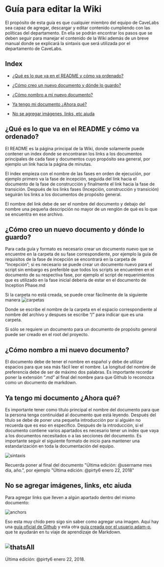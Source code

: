 # Guía para editar la Wiki
El propósito de esta guía es que cualquier miembro del equipo de CaveLabs sea capaz de agregar, descargar y editar contenido cumpliendo con las políticas del departamento. En ella se podrán encontrar los pasos que se deben seguir para manejar el contenido de la Wiki además de un breve manual donde se explicará la sintaxis que será utilizada por el departamento de CaveLabs.

## Index
* [¿Qué es lo que va en el README y cómo va ordenado?](#README)

* [¿Cómo creo un nuevo documento y dónde lo guardo?](#NuevoDocumento)

* [¿Cómo nombro a mi nuevo documento?](#Nombro)

* [Ya tengo mi documento ¿Ahora qué?](#DocumentoListo)

* [No se agregar imágenes, links, etc aiuda](#Imagenes)
 

<a id="README"></a> 
## ¿Qué es lo que va en el README y cómo va ordenado? 
El README es la página principal de la Wiki, donde solamente puede contener un index donde se encontraran los links a los documentos principales de cada fase y documentos cuyo propósito sea general, por ejemplo un link hacia la página de minutas.

El index empieza con el nombre de las fases en orden de ejecución, por ejemplo primero va la fase de incepción, seguida del link hacia el documento de la fase de construcción y finalmente el link hacia la fase de transición. Después de los links fases (Incepción, construcción y transición) seguirán los links a los documentos de propósito general. 

El nombre del link debe de ser el nombre del documento y debajo del nombre una pequeña descripción no mayor de un renglón de qué es lo que se encuentra en ese archivo.

<a id="NuevoDocumento"></a> 
## ¿Cómo creo un nuevo documento y dónde lo guardo?
Para cada guía y formato es necesario crear un documento nuevo que se encuentre en la carpeta de su fase correspondiente, por ejemplo la guía de requisitos de la fase de incepción se encontrará en la carpeta de “Incepción”; si es necesario se puede crear un documento nuevo para el script sin embargo es preferible que todos los scripts se encuentren en el documento de su respectiva fase, por ejemplo el script de requerimientos que es utilizado en la fase inicial deberia de estar en el documento de Inception Phase.md

Si la carpeta no está creada, se puede crear fácilmente de la siguiente manera
![carpetas](https://i.stack.imgur.com/9Ifmj.gif)

Donde se escribe el nombre de la carpeta en el espacio correspondiente al nombre del archivo y despues se escribe “/” para indicar que es una carpeta. 

Si sólo se requiere un documento para un documento de propósito general puede ser creado en el root del proyecto.

<a id="Nombro"></a> 
## ¿Cómo nombro a mi nuevo documento?
El documento debe de tener el nombre en español y debe de utilizar espacios para que sea más fácil leer el nombre. La longitud del nombre de preferencia debe de ser de máximo dos palabras. Es importante recordar poner la extensión “.md” al final del nombre para que Github lo reconozca como un documento de markdown.

<a id="DocumentoListo"></a> 
## Ya tengo mi documento ¿Ahora qué?
Es importante tener como título principal el nombre del documento para que la persona tenga continuidad al documento que está leyendo. Después del título se debe de poner una pequeña introducción por si alguién no recuerda que es eso en específico. Después de la introducción, si el documento contiene varios apartados es necesario tener un index que vaya a los documentos necesitados o a las secciones del documento. Es importante seguir el siguiente formato de inicio para mantener una estandarización en toda la documentación del equipo.

![sintaxis](https://image.prntscr.com/image/qWt7qq-ESa_Ky4r3YVCyhg.png)

Recuerda poner al final del documento "Última edición: @username mes dia, año.", por ejemplo "Última edición: @pirty6 enero 22, 2018"

<a id="Imagenes"></a> 
## No se agregar imágenes, links, etc aiuda 
Para agregar links que lleven a algún apartado dentro del mismo documento:

![anchors](https://image.prntscr.com/image/0aY45VJtQQaXv480psGp8g.png)

Eso esta muy chido pero sigo sin saber como agregar una imagen.
Aquí hay una [guía oficial de Github](https://guides.github.com/features/mastering-markdown/) y esta otra [guía creada por el usuario adam-p](https://github.com/adam-p/markdown-here/wiki/Markdown-Cheatsheet), que te ayudarán en tu viaje de aprendizaje de Markdown.

![thatsAll](https://i.ytimg.com/vi/0FHEeG_uq5Y/maxresdefault.jpg)
---

Última edición: @pirty6 enero 22, 2018.
